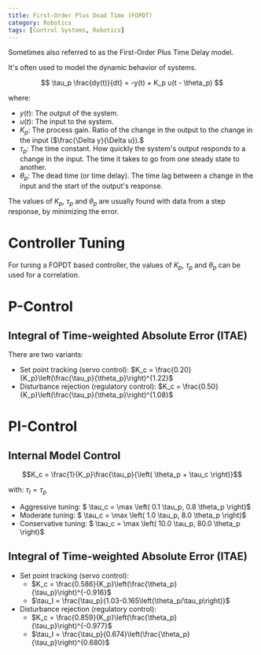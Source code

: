 ```yaml
---
title: First-Order Plus Dead Time (FOPDT)
category: Robotics
tags: [Control Systems, Robotics]
---
```



Sometimes also referred to as the First-Order Plus Time Delay model.

It's often used to model the dynamic behavior of systems.

$$
\tau_p \frac{dy(t)}{dt} = -y(t) + K_p u(t - \theta_p)
$$

where:

* $y(t)$: The output of the system.
* $u(t)$: The input to the system.
* $K_p$: The process gain. Ratio of the change in the output to the change in the input ($\frac{\Delta y}{\Delta u}).$
* $\tau_p$: The time constant. How quickly the system's output responds to a change in the input. The time it takes to go from one steady state to another.
* $\theta_p$: The dead time (or time delay). The time lag between a change in the input and the start of the output's response.

The values of $K_p$, $\tau_p$ and $\theta_p$ are usually found with data from a step response, by minimizing the error.

# Controller Tuning

For tuning a FOPDT based controller, the values of $K_p$, $\tau_p$ and $\theta_p$ can be used for a correlation.

# P-Control

## Integral of Time-weighted Absolute Error (ITAE)

There are two variants:

- Set point tracking (servo control): $K_c = \frac{0.20}{K_p}\left(\frac{\tau_p}{\theta_p}\right)^{1.22}$
- Disturbance rejection (regulatory control): $K_c = \frac{0.50}{K_p}\left(\frac{\tau_p}{\theta_p}\right)^{1.08}$

# PI-Control

## Internal Model Control

$$K_c = \frac{1}{K_p}\frac{\tau_p}{\left( \theta_p + \tau_c \right)}$$

with: $\tau_I = \tau_p$

- Aggressive tuning: $ \tau_c = \max \left( 0.1 \tau_p, 0.8 \theta_p \right)$
- Moderate tuning: $ \tau_c = \max \left( 1.0 \tau_p, 8.0 \theta_p \right)$
- Conservative tuning: $ \tau_c = \max \left( 10.0 \tau_p, 80.0 \theta_p \right)$

## Integral of Time-weighted Absolute Error (ITAE)


- Set point tracking (servo control):
  - $K_c = \frac{0.586}{K_p}\left(\frac{\theta_p}{\tau_p}\right)^{-0.916}$
  - $\tau_I = \frac{\tau_p}{1.03-0.165\left(\theta_p/\tau_p\right)}$
- Disturbance rejection (regulatory control):
  - $K_c = \frac{0.859}{K_p}\left(\frac{\theta_p}{\tau_p}\right)^{-0.977}$
  - $\tau_I = \frac{\tau_p}{0.674}\left(\frac{\theta_p}{\tau_p}\right)^{0.680}$
